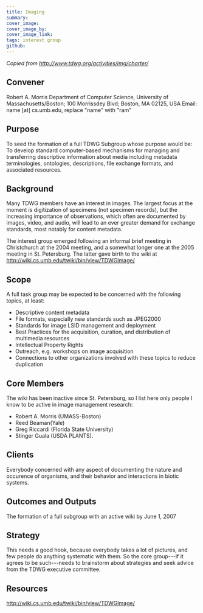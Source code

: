 ```yaml
---
title: Imaging
summary: 
cover_image: 
cover_image_by: 
cover_image_link: 
tags: interest group
github: 
---
```


_Copied from <http://www.tdwg.org/activities/img/charter/>_

## Convener

Robert A. Morris 
Department of Computer Science, University of Massachusetts/Boston; 
100 Morrissdey Blvd; Boston, MA 02125, USA 
Email: name [at] cs.umb.edu, replace "name" with "ram"

## Purpose

To seed the formation of a full TDWG Subgroup whose purpose would be: To develop standard computer-based mechanisms for managing and transferring descriptive information about media including metadata terminologies, ontologies, descriptions, file exchange formats, and associated resources.

## Background

Many TDWG members have an interest in images. The largest focus at the moment is digitization of specimens (not specimen records), but the increasing importance of observations, which often are documented by images, video, and audio, will lead to an ever greater demand for exchange standards, most notably for content metadata. 

The interest group emerged following an informal brief meeting in Christchurch at the 2004 meeting, and a somewhat longer one at the 2005 meeting in St. Petersburg. The latter gave birth to the wiki at <http://wiki.cs.umb.edu/twiki/bin/view/TDWGImage/>

## Scope

A full task group may be expected to be concerned with the following topics, at least:

* Descriptive content metadata
* File formats, especially new standards such as JPEG2000
* Standards for image LSID management and deployment
* Best Practices for the acquisition, curation, and distribution of multimedia resources
* Intellectual Property Rights
* Outreach, e.g. workshops on image acquisition
* Connections to other organizations involved with these topics to reduce duplication

## Core Members

The wiki has been inactive since St. Petersburg, so I list here only people I know to be active in image management research: 

* Robert A. Morris (UMASS-Boston) 
* Reed Beaman(Yale) 
* Greg Riccardi (Florida State University) 
* Stinger Guala (USDA PLANTS).

## Clients

Everybody concerned with any aspect of documenting the nature and occurence of organisms, and their behavior and interactions in biotic systems.

## Outcomes and Outputs

The formation of a full subgroup with an active wiki by June 1, 2007

## Strategy

This needs a good hook, because everybody takes a lot of pictures, and few people do anything systematic with them. So the core group---if it agrees to be such---needs to brainstorm about strategies and seek advice from the TDWG executive committee.

## Resources

<http://wiki.cs.umb.edu/twiki/bin/view/TDWGImage/>
